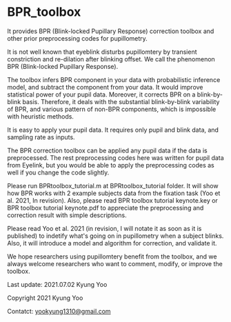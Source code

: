 # BPR_toolbox
It provides BPR (Blink-locked Pupillary Response) correction toolbox and other prior preprocessing codes for pupillometry.

It is not well known that eyeblink disturbs pupillomtery by transient constriction and re-dilation after blinking offset. We call the phenomenon BPR (Blink-locked Pupillary Response). 

The toolbox infers BPR component in your data with probabilistic inference model, and subtract the component from your data. It would improve statistical power of your pupil data. Moreover, it corrects BPR on a blink-by-blink basis. Therefore, it deals with the substantial blink-by-blink variability of BPR, and various pattern of non-BPR components, which is impossible with heuristic methods. 

It is easy to apply your pupil data. It requires only pupil and blink data, and sampling rate as inputs. 

The BPR correction toolbox can be applied any pupil data if the data is preprocessed. The rest preprocessing codes here was written for pupil data from Eyelink, but you would be able to apply the preprocessing codes as well if you change the code slightly. 

Please run BPRtoolbox_tutorial.m at BPRtoolbox_tutorial folder. It will show how BPR works with 2 example subjects data from the fixation task (Yoo et al. 2021, In revision). Also, please read BPR toolbox tutorial keynote.key or BPR toolbox tutorial keynote.pdf to appreciate the preprocessing and correction result with simple descriptions.

Please read Yoo et al. 2021 (in revision, I will notate it as soon as it is published) to indetify what's going on in pupillometry when a subject blinks. Also, it will introduce a model and algorithm for correction, and validate it.

We hope researchers using pupillomtery benefit from the toolbox, and we always welcome researchers who want to comment, modify, or improve the toolbox.

Last update: 2021.07.02 Kyung Yoo
 
Copyright 2021 Kyung Yoo

Contatct: yookyung1310@gmail.com
